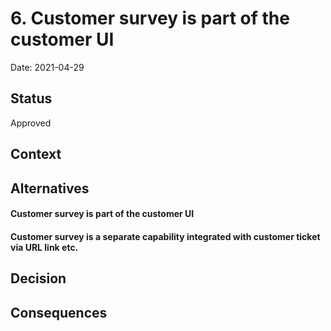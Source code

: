 # 6. Customer survey is part of the customer UI

Date: 2021-04-29

## Status

Approved

## Context



## Alternatives

#### Customer survey is part of the customer UI



#### Customer survey is a separate capability integrated with customer ticket via URL link etc.



## Decision



## Consequences
